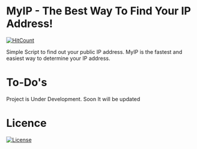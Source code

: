 # MyIP - The Best Way To Find Your IP Address!

[![HitCount](http://hits.dwyl.io/sapthesh/MyIP.svg)](http://hits.dwyl.io/sapthesh/MyIP)

Simple Script to find out your public IP address. MyIP is the fastest and easiest way to determine your IP address.

# To-Do's
Project is Under Development. 
Soon It will be updated

# Licence
[![License](http://img.shields.io/:license-mit-blue.svg)](http://doge.mit-license.org)

